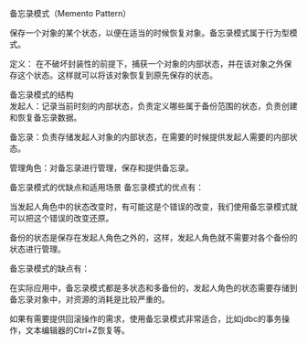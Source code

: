 备忘录模式（Memento Pattern）

保存一个对象的某个状态，以便在适当的时候恢复对象。备忘录模式属于行为型模式。

定义：
  在不破坏封装性的前提下，捕获一个对象的内部状态，并在该对象之外保存这个状态。这样就可以将该对象恢复到原先保存的状态。
  
  
备忘录模式的结构  
  发起人：记录当前时刻的内部状态，负责定义哪些属于备份范围的状态，负责创建和恢复备忘录数据。
  
  备忘录：负责存储发起人对象的内部状态，在需要的时候提供发起人需要的内部状态。
  
  管理角色：对备忘录进行管理，保存和提供备忘录。
  

备忘录模式的优缺点和适用场景
备忘录模式的优点有：

  当发起人角色中的状态改变时，有可能这是个错误的改变，我们使用备忘录模式就可以把这个错误的改变还原。

  备份的状态是保存在发起人角色之外的，这样，发起人角色就不需要对各个备份的状态进行管理。

备忘录模式的缺点有：

  在实际应用中，备忘录模式都是多状态和多备份的，发起人角色的状态需要存储到备忘录对象中，对资源的消耗是比较严重的。

  如果有需要提供回滚操作的需求，使用备忘录模式非常适合，比如jdbc的事务操作，文本编辑器的Ctrl+Z恢复等。

